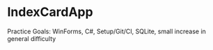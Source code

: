 # IndexCardApp

Practice Goals: WinForms, C#, Setup/Git/CI, SQLite, small increase in general difficulty